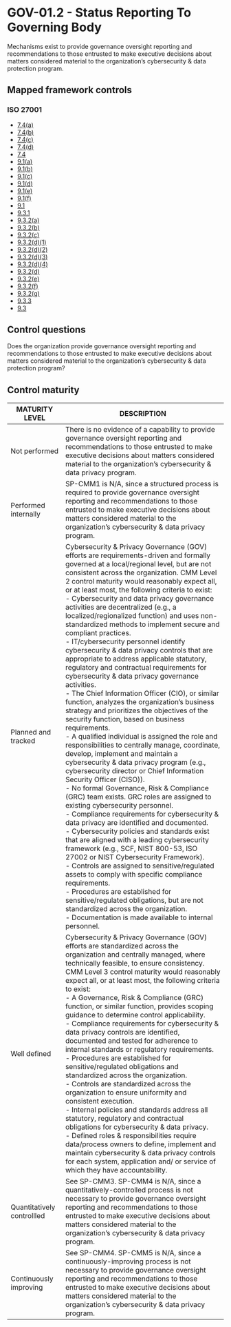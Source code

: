 # GOV-01.2 - Status Reporting To Governing Body
Mechanisms exist to provide governance oversight reporting and recommendations to those entrusted to make executive decisions about matters considered material to the organization’s cybersecurity & data protection program.
## Mapped framework controls
### ISO 27001
- [7.4(a)](../iso27001/74(a).md)
- [7.4(b)](../iso27001/74(b).md)
- [7.4(c)](../iso27001/74(c).md)
- [7.4(d)](../iso27001/74(d).md)
- [7.4](../iso27001/74.md)
- [9.1(a)](../iso27001/91(a).md)
- [9.1(b)](../iso27001/91(b).md)
- [9.1(c)](../iso27001/91(c).md)
- [9.1(d)](../iso27001/91(d).md)
- [9.1(e)](../iso27001/91(e).md)
- [9.1(f)](../iso27001/91(f).md)
- [9.1](../iso27001/91.md)
- [9.3.1](../iso27001/931.md)
- [9.3.2(a)](../iso27001/932(a).md)
- [9.3.2(b)](../iso27001/932(b).md)
- [9.3.2(c)](../iso27001/932(c).md)
- [9.3.2(d)(1)](../iso27001/932(d)(1).md)
- [9.3.2(d)(2)](../iso27001/932(d)(2).md)
- [9.3.2(d)(3)](../iso27001/932(d)(3).md)
- [9.3.2(d)(4)](../iso27001/932(d)(4).md)
- [9.3.2(d)](../iso27001/932(d).md)
- [9.3.2(e)](../iso27001/932(e).md)
- [9.3.2(f)](../iso27001/932(f).md)
- [9.3.2(g)](../iso27001/932(g).md)
- [9.3.3](../iso27001/933.md)
- [9.3](../iso27001/93.md)
## Control questions
Does the organization provide governance oversight reporting and recommendations to those entrusted to make executive decisions about matters considered material to the organization’s cybersecurity & data protection program?
## Control maturity
|       MATURITY LEVEL       |                                                                                                                                                                                                                                                                                                                                                                                                                                                                                                                                                                                                                                                                                                                                                                                                                                                                                                                                              DESCRIPTION                                                                                                                                                                                                                                                                                                                                                                                                                                                                                                                                                                                                                                                                                                                                                                                                                                                                                                                                              |
|----------------------------|-------------------------------------------------------------------------------------------------------------------------------------------------------------------------------------------------------------------------------------------------------------------------------------------------------------------------------------------------------------------------------------------------------------------------------------------------------------------------------------------------------------------------------------------------------------------------------------------------------------------------------------------------------------------------------------------------------------------------------------------------------------------------------------------------------------------------------------------------------------------------------------------------------------------------------------------------------------------------------------------------------------------------------------------------------------------------------------------------------------------------------------------------------------------------------------------------------------------------------------------------------------------------------------------------------------------------------------------------------------------------------------------------------------------------------------------------------------------------------------------------------------------------------------------------------------------------------------------------------------------------------------------------------------------------------------------------------------------------------------------------------------------------------------------------------------------------------------------------------------------------------------------------------|
| Not performed              | There is no evidence of a capability to provide governance oversight reporting and recommendations to those entrusted to make executive decisions about matters considered material to the organization’s cybersecurity & data privacy program.                                                                                                                                                                                                                                                                                                                                                                                                                                                                                                                                                                                                                                                                                                                                                                                                                                                                                                                                                                                                                                                                                                                                                                                                                                                                                                                                                                                                                                                                                                                                                                                                                                                       |
| Performed internally       | SP-CMM1 is N/A, since a structured process is required to provide governance oversight reporting and recommendations to those entrusted to make executive decisions about matters considered material to the organization’s cybersecurity & data privacy program.                                                                                                                                                                                                                                                                                                                                                                                                                                                                                                                                                                                                                                                                                                                                                                                                                                                                                                                                                                                                                                                                                                                                                                                                                                                                                                                                                                                                                                                                                                                                                                                                                                     |
| Planned and tracked        | Cybersecurity & Privacy Governance (GOV) efforts are requirements-driven and formally governed at a local/regional level, but are not consistent across the organization. CMM Level 2 control maturity would reasonably expect all, or at least most, the following criteria to exist:<br>- Cybersecurity and data privacy governance activities are decentralized (e.g., a localized/regionalized function) and uses non-standardized methods to implement secure and compliant practices.<br>- IT/cybersecurity personnel identify cybersecurity & data privacy controls that are appropriate to address applicable statutory, regulatory and contractual requirements for cybersecurity & data privacy governance activities.<br>- The Chief Information Officer (CIO), or similar function, analyzes the organization’s business strategy and prioritizes the objectives of the security function, based on business requirements.<br>- A qualified individual is assigned the role and responsibilities to centrally manage, coordinate, develop, implement and maintain a cybersecurity & data privacy program (e.g., cybersecurity director or Chief Information Security Officer (CISO)).<br>- No formal Governance, Risk & Compliance (GRC) team exists. GRC roles are assigned to existing cybersecurity personnel.<br>- Compliance requirements for cybersecurity & data privacy are identified and documented.<br>- Cybersecurity policies and standards exist that are aligned with a leading cybersecurity framework (e.g., SCF, NIST 800-53, ISO 27002 or NIST Cybersecurity Framework).<br>- Controls are assigned to sensitive/regulated assets to comply with specific compliance requirements.<br>- Procedures are established for sensitive/regulated obligations, but are not standardized across the organization. <br>- Documentation is made available to internal personnel. |
| Well defined               | Cybersecurity & Privacy Governance (GOV) efforts are standardized across the organization and centrally managed, where technically feasible, to ensure consistency. CMM Level 3 control maturity would reasonably expect all, or at least most, the following criteria to exist:<br>- A Governance, Risk & Compliance (GRC) function, or similar function, provides scoping guidance to determine control applicability.<br>- Compliance requirements for cybersecurity & data privacy controls are identified, documented and tested for adherence to internal standards or regulatory requirements. <br>- Procedures are established for sensitive/regulated obligations and standardized across the organization. <br>- Controls are standardized across the organization to ensure uniformity and consistent execution.<br>- Internal policies and standards address all statutory, regulatory and contractual obligations for cybersecurity & data privacy.<br>- Defined roles & responsibilities require data/process owners to define, implement and maintain cybersecurity & data privacy controls for each system, application and/ or service of which they have accountability.                                                                                                                                                                                                                                                                                                                                                                                                                                                                                                                                                                                                                                                                                                            |
| Quantitatively controllled | See SP-CMM3. SP-CMM4 is N/A, since a quantitatively-controlled process is not necessary to provide governance oversight reporting and recommendations to those entrusted to make executive decisions about matters considered material to the organization’s cybersecurity & data privacy program.                                                                                                                                                                                                                                                                                                                                                                                                                                                                                                                                                                                                                                                                                                                                                                                                                                                                                                                                                                                                                                                                                                                                                                                                                                                                                                                                                                                                                                                                                                                                                                                                    |
| Continuously improving     | See SP-CMM4. SP-CMM5 is N/A, since a continuously-improving process is not necessary to provide governance oversight reporting and recommendations to those entrusted to make executive decisions about matters considered material to the organization’s cybersecurity & data privacy program.                                                                                                                                                                                                                                                                                                                                                                                                                                                                                                                                                                                                                                                                                                                                                                                                                                                                                                                                                                                                                                                                                                                                                                                                                                                                                                                                                                                                                                                                                                                                                                                                       |
